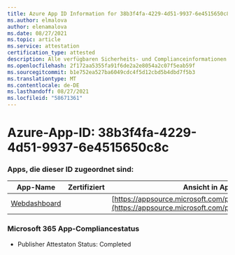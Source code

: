 ```yaml
---
title: Azure App ID Information for 38b3f4fa-4229-4d51-9937-6e4515650c8c
ms.author: elmalova
author: elenamalova
ms.date: 08/27/2021
ms.topic: article
ms.service: attestation
certification_type: attested
description: Alle verfügbaren Sicherheits- und Complianceinformationen für 38b3f4fa-4229-4d51-9937-6e4515650c8c.
ms.openlocfilehash: 2f172aa5355fa91f6de2a2e8054a2c07f5eab59f
ms.sourcegitcommit: b1e752ea527ba6049cdc4f5d12cbd5b4dbd7f5b3
ms.translationtype: MT
ms.contentlocale: de-DE
ms.lasthandoff: 08/27/2021
ms.locfileid: "58671361"
---
```

# <a name="azure-app-id-38b3f4fa-4229-4d51-9937-6e4515650c8c"></a>Azure-App-ID: 38b3f4fa-4229-4d51-9937-6e4515650c8c


### <a name="apps-associated-with-this-id"></a>Apps, die dieser ID zugeordnet sind:
| **App-Name** | **Zertifiziert** | **Ansicht in AppSource** |
|--------------|---------------|-----------------------|
| [Webdashboard](https://docs.microsoft.com/microsoft-365-app-certification/forward/WA200002970) |  | [https://appsource.microsoft.com/product/office/WA200002970](https://appsource.microsoft.com/product/office/WA200002970) |

### <a name="microsoft-365-app-compliance-status"></a>Microsoft 365 App-Compliancestatus
- Publisher Attestaton Status: Completed
